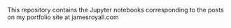 This repository contains the Jupyter notebooks corresponding to the posts on my portfolio site at jamesroyall.com
